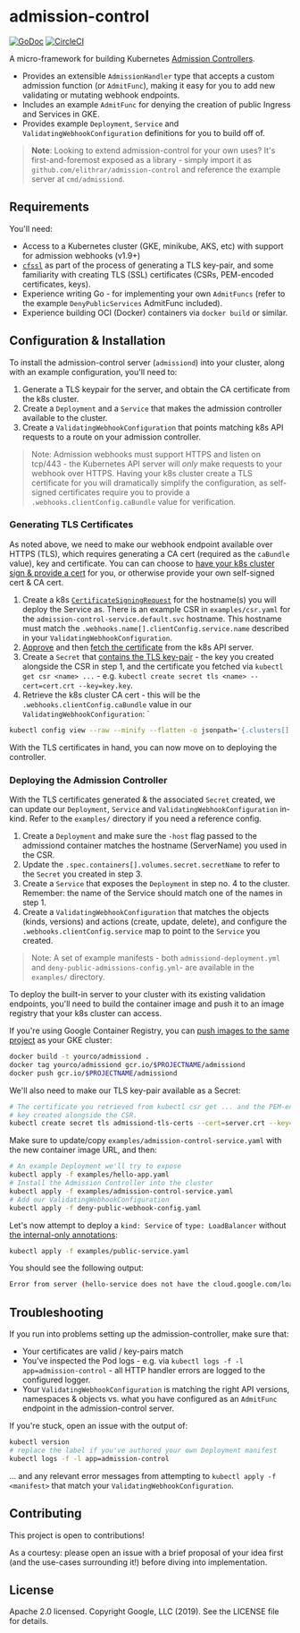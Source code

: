 # admission-control

[![GoDoc](https://godoc.org/github.com/elithrar/admission-control?status.svg)](https://godoc.org/github.com/elithrar/admission-control)
[![CircleCI](https://circleci.com/gh/elithrar/admission-control.svg?style=svg)](https://circleci.com/gh/elithrar/admission-control)

A micro-framework for building Kubernetes [Admission Controllers](https://kubernetes.io/docs/reference/access-authn-authz/extensible-admission-controllers/).

- Provides an extensible `AdmissionHandler` type that accepts a custom
  admission function (or `AdmitFunc`), making it easy for you to add new
  validating or mutating webhook endpoints.
- Includes an example `AdmitFunc` for denying the creation of public Ingress
  and Services in GKE.
- Provides example `Deployment`, `Service` and `ValidatingWebhookConfiguration`
  definitions for you to build off of.

> **Note**: Looking to extend admission-control for your own uses? It's first-and-foremost exposed as a library - simply import it as `github.com/elithrar/admission-control` and reference the example server at `cmd/admissiond`.

## Requirements

You'll need:

- Access to a Kubernetes cluster (GKE, minikube, AKS, etc) with support for admission webhooks (v1.9+)
- [`cfssl`](https://kubernetes.io/docs/tasks/tls/managing-tls-in-a-cluster/#download-and-install-cfssl) as part of the process of generating a TLS key-pair, and some familiarity with creating TLS (SSL) certificates (CSRs, PEM-encoded certificates, keys).
- Experience writing Go - for implementing your own `AdmitFuncs` (refer to the example `DenyPublicServices` AdmitFunc included).
- Experience building OCI (Docker) containers via `docker build` or similar.

## Configuration & Installation

To install the admission-control server (`admissiond`) into your cluster, along with an example configuration, you'll need to:

1. Generate a TLS keypair for the server, and obtain the CA certificate from the k8s cluster.
2. Create a `Deployment` and a `Service` that makes the admission controller available to the cluster.
3. Create a `ValidatingWebhookConfiguration` that points matching k8s API requests to a route on your admission controller.

> Note: Admission webhooks must support HTTPS and listen on tcp/443 - the Kubernetes API server will _only_ make requests to your webhook over HTTPS. Having your k8s cluster create a TLS certificate for you will dramatically simplify the configuration, as self-signed certificates require you to provide a `.webhooks.clientConfig.caBundle` value for verification.

### Generating TLS Certificates

As noted above, we need to make our webhook endpoint available over HTTPS (TLS), which requires generating a CA cert (required as the `caBundle` value), key and certificate. You can can choose to [have your k8s cluster sign & provide a cert](https://kubernetes.io/docs/tasks/tls/managing-tls-in-a-cluster/#create-a-certificate-signing-request) for you, or otherwise provide your own self-signed cert & CA cert.

1. Create a k8s [`CertificateSigningRequest`](https://kubernetes.io/docs/tasks/tls/managing-tls-in-a-cluster/#create-a-certificate-signing-request) for the hostname(s) you will deploy the Service as. There is an example CSR in `examples/csr.yaml` for the `admission-control-service.default.svc` hostname. This hostname must match the `.webhooks.name[].clientConfig.service.name` described in your `ValidatingWebhookConfiguration`.
2. [Approve](https://kubernetes.io/docs/tasks/tls/managing-tls-in-a-cluster/#approving-certificate-signing-requests) and then [fetch the certificate](https://kubernetes.io/docs/tasks/tls/managing-tls-in-a-cluster/#download-the-certificate-and-use-it) from the k8s API server.
3. Create a `Secret` that [contains the TLS key-pair](https://kubernetes.io/docs/concepts/configuration/secret/#using-secrets) - the key you created alongside the CSR in step 1, and the certificate you fetched via `kubectl get csr <name> ...` - e.g. `kubectl create secret tls <name> --cert=cert.crt --key=key.key`.
4. Retrieve the k8s cluster CA cert - this will be the `.webhooks.clientConfig.caBundle` value in our `ValidatingWebhookConfiguration`: `

```sh
kubectl config view --raw --minify --flatten -o jsonpath='{.clusters[].cluster.certificate-authority-data}'
```

With the TLS certificates in hand, you can now move on to deploying the controller.

### Deploying the Admission Controller

With the TLS certificates generated & the associated `Secret` created, we can update our `Deployment`, `Service` and `ValidatingWebhookConfiguration` in-kind. Refer to the `examples/` directory if you need a reference config.

1. Create a `Deployment` and make sure the `-host` flag passed to the admissiond container matches the hostname (ServerName) you used in the CSR.
2. Update the `.spec.containers[].volumes.secret.secretName` to refer to the `Secret` you created in step 3.
3. Create a `Service` that exposes the `Deployment` in step no. 4 to the cluster. Remember: the name of the Service should match one of the names in step 1.
4. Create a `ValidatingWebhookConfiguration` that matches the objects (kinds, versions) and actions (create, update, delete), and configure the `.webhooks.clientConfig.service` map to point to the `Service` you created.

> Note: A set of example manifests - both `admissiond-deployment.yml` and `deny-public-admissions-config.yml`- are available in the `examples/` directory.

To deploy the built-in server to your cluster with its existing validation endpoints, you'll need to build the container image and push it to an image registry that your k8s cluster can access.

If you're using Google Container Registry, you can [push images to the same project](https://cloud.google.com/container-registry/docs/pushing-and-pulling) as your GKE cluster:

```sh
docker build -t yourco/admissiond .
docker tag yourco/admissiond gcr.io/$PROJECTNAME/admissiond
docker push gcr.io/$PROJECTNAME/admissiond
```

We'll also need to make our TLS key-pair available as a Secret:

```sh
# The certificate you retrieved from kubectl csr get ... and the PEM-encoded
# key created alongside the CSR.
kubectl create secret tls admissiond-tls-certs --cert=server.crt --key=server-key.pem
```

Make sure to update/copy `examples/admission-control-service.yaml` with the new container image URL, and then:

```sh
# An example Deployment we'll try to expose
kubectl apply -f examples/hello-app.yaml
# Install the Admission Controller into the cluster
kubectl apply -f examples/admission-control-service.yaml
# Add our ValidatingWebhookConfiguration
kubectl apply -f deny-public-webhook-config.yaml
```

Let's now attempt to deploy a `kind: Service` of `type: LoadBalancer` without [the internal-only annotations](https://cloud.google.com/kubernetes-engine/docs/how-to/internal-load-balancing#overview):

```sh
kubectl apply -f examples/public-service.yaml
```

You should see the following output:

```sh
Error from server (hello-service does not have the cloud.google.com/load-balancer-type: Internal annotation.): error when creating "examples/public-service.yaml": admission webhook "deny-public-services.questionable.services" denied the request: Services of type: LoadBalancer without an internal annotation are not allowed on this cluster
```

## Troubleshooting

If you run into problems setting up the admission-controller, make sure that:

- Your certificates are valid / key-pairs match
- You've inspected the Pod logs - e.g. via `kubectl logs -f -l app=admission-control` - all HTTP handler errors are logged to the configured logger.
- Your `ValidatingWebhookConfiguration` is matching the right API versions, namespaces & objects vs. what you have configured as an `AdmitFunc` endpoint in the admission-control server.

If you're stuck, open an issue with the output of:

```sh
kubectl version
# replace the label if you've authored your own Deployment manifest
kubectl logs -f -l app=admission-control
```

... and any relevant error messages from attempting to `kubectl apply -f <manifest>` that match your `ValidatingWebhookConfiguration`.

## Contributing

This project is open to contributions!

As a courtesy: please open an issue with a brief proposal of your
idea first (and the use-cases surrounding it!) before diving into
implementation.

## License

Apache 2.0 licensed. Copyright Google, LLC (2019). See the LICENSE file for details.
